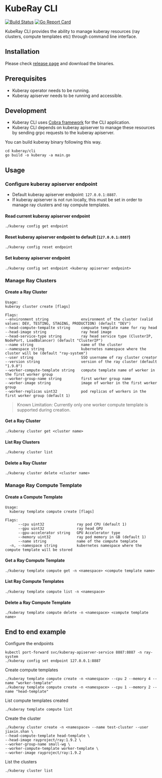 # KubeRay CLI

[![Build Status](https://github.com/ray-project/kuberay/workflows/Go-build-and-test/badge.svg)](https://github.com/ray-project/kuberay/actions)
[![Go Report Card](https://goreportcard.com/badge/github.com/ray-project/kuberay)](https://goreportcard.com/report/github.com/ray-project/kuberay)

KubeRay CLI provides the ability to manage kuberay resources (ray clusters, compute templates etc) through command line interface.

## Installation

Please check [release page](https://github.com/ray-project/kuberay/releases) and download the binaries. 

## Prerequisites

- Kuberay operator needs to be running.
- Kuberay apiserver needs to be running and accessible.

## Development

- Kuberay CLI uses [Cobra framework](https://github.com/spf13/cobra) for the CLI application.
- Kuberay CLI depends on kuberay apiserver to manage these resources by sending grpc requests to the kuberay apiserver.

You can build kuberay binary following this way.

```
cd kuberay/cli
go build -o kuberay -a main.go
```

## Usage

### Configure kuberay apiserver endpoint

- Default kuberay apiserver endpoint: `127.0.0.1:8887`.
- If kuberay apiserver is not run locally, this must be set in order to manage ray clusters and ray compute templates.

#### Read current kuberay apiserver endpoint

`./kuberay config get endpoint`

#### Reset kuberay apiserver endpoint to default (`127.0.0.1:8887`)

`./kuberay config reset endpoint`

#### Set kuberay apiserver endpoint

`./kuberay config set endpoint <kuberay apiserver endpoint>`

### Manage Ray Clusters

#### Create a Ray Cluster

```
Usage:
kuberay cluster create [flags]

Flags:
--environment string               environment of the cluster (valid values: DEV, TESTING, STAGING, PRODUCTION) (default "DEV")
--head-compute-tempalte string     compuate template name for ray head
--head-image string                ray head image
--head-service-type string         ray head service type (ClusterIP, NodePort, LoadBalancer) (default "ClusterIP")
--name string                      name of the cluster
--namespace string                 kubernetes namespace where the cluster will be (default "ray-system")
--user string                      SSO username of ray cluster creator
--version string                   version of the ray cluster (default "1.9.0")
--worker-compute-template string   compute template name of worker in the first worker group
--worker-group-name string         first worker group name
--worker-image string              image of worker in the first worker group
--worker-replicas uint32           pod replicas of workers in the first worker group (default 1)
```

> Known Limitation: Currently only one worker compute template is supported during creation. 

#### Get a Ray Cluster

`./kuberay cluster get <cluster name>`

#### List Ray Clusters

`./kuberay cluster list`

#### Delete a Ray Cluster

`./kuberay cluster delete <cluster name>`

### Manage Ray Compute Template

#### Create a Compute Template
```
Usage:
  kuberay template compute create [flags]

Flags:
      --cpu uint32               ray pod CPU (default 1)
      --gpu uint32               ray head GPU
      --gpu-accelerator string   GPU Accelerator type
      --memory uint32            ray pod memory in GB (default 1)
      --name string              name of the compute template
  -n, --namespace string         kubernetes namespace where the compute template will be stored

```

#### Get a Ray Compute Template
`./kuberay template compute get -n <namespace> <compute template name>`

#### List Ray Compute Templates
`./kuberay template compute list -n <namespace>`

#### Delete a Ray Compute Template
`./kuberay template compute delete -n <namespace> <compute template name>`

## End to end example

Configure the endpoints

```
kubectl port-forward svc/kuberay-apiserver-service 8887:8887 -n ray-system
./kuberay config set endpoint 127.0.0.1:8887
```

Create compute templates

```
./kuberay template compute create -n <namespace> --cpu 2 --memory 4 --name "worker-template"
./kuberay template compute create -n <namespace> --cpu 1 --memory 2 --name "head-template"
```

List compute templates created

```
./kuberay template compute list
```

Create the cluster

```
./kuberay cluster create -n <namespace> --name test-cluster --user jiaxin.shan \
--head-compute-template head-template \
--head-image rayproject/ray:1.9.2 \
--worker-group-name small-wg \
--worker-compute-template worker-template \
--worker-image rayproject/ray:1.9.2
```

List the clusters

```
./kuberay cluster list
```
